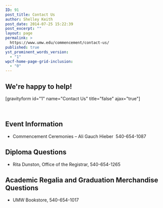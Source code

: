 ```yaml
---
ID: 91
post_title: Contact Us
author: Shelley Keith
post_date: 2014-07-25 15:22:39
post_excerpt: ""
layout: page
permalink: >
  https://www.umw.edu/commencement/contact-us/
published: true
yst_prominent_words_version:
  - "1"
wpcf-home-page-grid-inclusion:
  - "0"
---
```

<h2>We're happy to help!</h2>
[gravityform id="1" name="Contact Us" title="false" ajax="true"]

&nbsp;
<h2>Event Information</h2>
<ul>
 	<li>Commencement Ceremonies – Ali Gauch Hieber  540-654-1087</li>
</ul>
<h2>Diploma Questions</h2>
<ul>
 	<li>Rita Dunston, Office of the Registrar, 540-654-1265</li>
</ul>
<h2>Academic Regalia and Graduation Merchandise Questions</h2>
<ul>
 	<li>UMW Bookstore, 540-654-1017</li>
</ul>